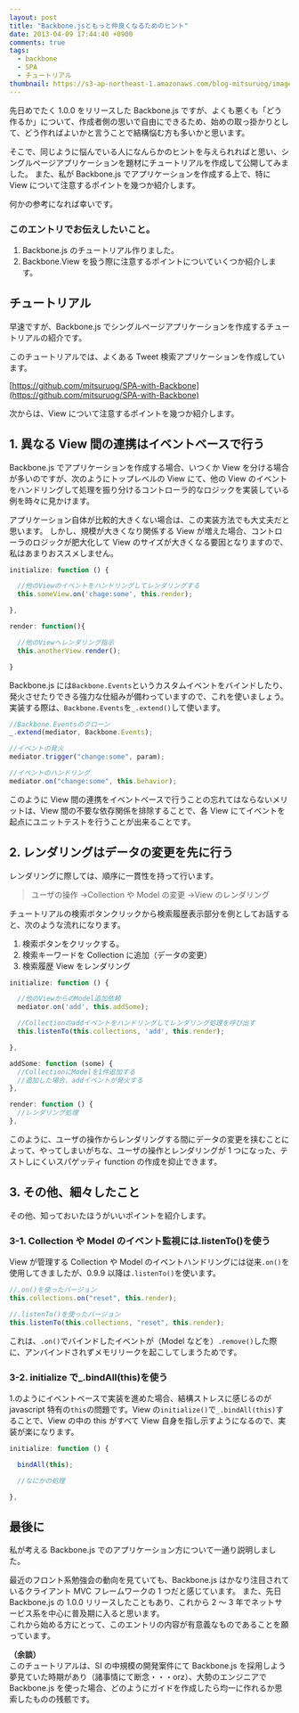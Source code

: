 ```yaml
---
layout: post
title: "Backbone.jsともっと仲良くなるためのヒント"
date: 2013-04-09 17:44:40 +0900
comments: true
tags:
  - backbone
  - SPA
  - チュートリアル
thumbnail: https://s3-ap-northeast-1.amazonaws.com/blog-mitsuruog/images/2013/backbone.jpg
---
```


先日めでたく 1.0.0 をリリースした Backbone.js ですが、よくも悪くも「どう作るか」について、作成者側の思いで自由にできるため、始めの取っ掛かりとして、どう作ればよいかと言うことで結構悩む方も多いかと思います。

そこで、同じように悩んでいる人になんらかのヒントを与えられればと思い、シングルページアプリケーションを題材にチュートリアルを作成して公開してみました。
また、私が Backbone.js でアプリケーションを作成する上で、特に View について注意するポイントを幾つか紹介します。

<!-- more -->

何かの参考になれば幸いです。

### このエントリでお伝えしたいこと。

1.  Backbone.js のチュートリアル作りました。
2.  Backbone.View を扱う際に注意するポイントについていくつか紹介します。

## チュートリアル

早速ですが、Backbone.js でシングルページアプリケーションを作成するチュートリアルの紹介です。

このチュートリアルでは、よくある Tweet 検索アプリケーションを作成しています。

[https://github.com/mitsuruog/SPA-with-Backbone](https://github.com/mitsuruog/SPA-with-Backbone)

次からは、View について注意するポイントを幾つか紹介します。

## 1. 異なる View 間の連携はイベントベースで行う

Backbone.js でアプリケーションを作成する場合、いつくか View を分ける場合が多いのですが、次のようにトップレベルの View にて、他の View のイベントをハンドリングして処理を振り分けるコントローラ的なロジックを実装している例を時々に見かけます。

アプリケーション自体が比較的大きくない場合は、この実装方法でも大丈夫だと思います。
しかし、規模が大きくなり関係する View が増えた場合、コントローラのロジックが肥大化して View のサイズが大きくなる要因となりますので、私はあまりおススメしません。

```js
initialize: function () {

  //他のViewのイベントをハンドリングしてレンダリングする
  this.someView.on('chage:some', this.render);

},

render: function(){

  //他のViewへレンダリング指示
  this.anotherView.render();

}
```

Backbone.js には`Backbone.Events`というカスタムイベントをバインドしたり、発火させたりできる強力な仕組みが備わっていますので、これを使いましょう。
実装する際は、`Backbone.Events`を`_.extend()`して使います。

```js
//Backbone.Eventsのクローン
_.extend(mediator, Backbone.Events);

//イベントの発火
mediator.trigger("change:some", param);

//イベントのハンドリング
mediator.on("change:some", this.behavior);
```

このように View 間の連携をイベントベースで行うことの忘れてはならないメリットは、View 間の不要な依存関係を排除することで、各 View にてイベントを起点にユニットテストを行うことが出来ることです。

## 2. レンダリングはデータの変更を先に行う

レンダリングに際しては、順序に一貫性を持って行います。

> ユーザの操作 →Collection や Model の変更 →View のレンダリング

チュートリアルの検索ボタンクリックから検索履歴表示部分を例としてお話すると、次のような流れになります。

1.  検索ボタンをクリックする。
2.  検索キーワードを Collection に追加（データの変更）
3.  検索履歴 View をレンダリング

```js
initialize: function () {

  //他のViewからのModel追加依頼
  mediator.on('add', this.addSome);

  //Collectionのaddイベントをハンドリングしてレンダリング処理を呼び出す
  this.listenTo(this.collections, 'add', this.render);

},

addSome: function (some) {
  //CollectionにModelを1件追加する
  //追加した場合、addイベントが発火する
},

render: function () {
  //レンダリング処理
},
```

このように、ユーザの操作からレンダリングする間にデータの変更を挟むことによって、やってしまいがちな、ユーザの操作とレンダリングが 1 つになった、テストしにくいスパゲッティ function の作成を抑止できます。

## 3. その他、細々したこと

その他、知っておいたほうがいいポイントを紹介します。

### 3-1. Collection や Model のイベント監視には.listenTo()を使う

View が管理する Collection や Model のイベントハンドリングには従来`.on()`を使用してきましたが、0.9.9 以降は`.listenTo()`を使います。

```js
//.on()を使ったバージョン
this.collections.on("reset", this.render);

//.listenTo()を使ったバージョン
this.listenTo(this.collections, "reset", this.render);
```

これは、`.on()`でバインドしたイベントが（Model などを）`.remove()`した際に、アンバインドされずメモリリークを起こしてしまうためです。

### 3-2. initialize で\_.bindAll(this)を使う

1.のようにイベントベースで実装を進めた場合、結構ストレスに感じるのが javascript 特有の`this`の問題です。View の`initialize()`で`_.bindAll(this)`することで、View の中の this がすべて View 自身を指し示すようになるので、実装が楽になります。

```js
initialize: function () {

  bindAll(this);

  //なにかの処理

},
```

## 最後に

私が考える Backbone.js でのアプリケーション方について一通り説明しました。

最近のフロント系勉強会の動向を見ていても、Backbone.js はかなり注目されているクライアント MVC フレームワークの 1 つだと感じています。
また、先日 Backbone.js の 1.0.0 リリースしたこともあり、これから 2 ～ 3 年でネットサービス系を中心に普及期に入ると思います。  
これから始める方にとって、このエントリの内容が有意義なものであることを願っています。

**（余談）**  
このチュートリアルは、SI の中規模の開発案件にて Backbone.js を採用しよう夢見ていた時期があり（諸事情にて断念・・・orz）、大勢のエンジニアで Backbone.js を使った場合、どのようにガイドを作成したら均一に作れるか思索したものの残骸です。
